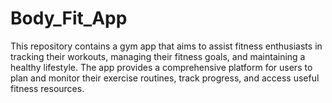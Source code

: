 # Body_Fit_App
This repository contains a gym app that aims to assist fitness enthusiasts in tracking their workouts, managing their fitness goals, and maintaining a healthy lifestyle. The app provides a comprehensive platform for users to plan and monitor their exercise routines, track progress, and access useful fitness resources.
